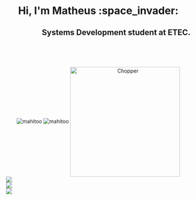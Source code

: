 <h1 align="center">
Hi, I'm Matheus :space_invader:
</h1>
<h2 align="right">
Systems Development student at ETEC.
</h2>

<br><br><br>
<div align="center">
  <img src="https://github-readme-stats.vercel.app/api?username=mahitoo&show_icons=true&theme=synthwave&locale=en" alt="mahitoo">
  <img src="https://github-readme-stats.vercel.app/api/top-langs?username=mahitoo&show_icons=true&theme=synthwave&locale=en&layout=compact"  alt="mahitoo"> 
  <img align="center" alt="Chopper" src="http://31.media.tumblr.com/4bc96148edf3869511758facc933a762/tumblr_mlb0g6z1EI1snnrgxo1_500.gif" width="300px">
</div>


<div>
  <a href="https://www.instagram.com/theuzss_/" target="_blank"><img src="https://img.shields.io/badge/Instagram-E4405F?style=for-the-badge&logo=instagram&logoColor=white" target="_blank"></a><br>
<a href="https://twitter.com/Theuzss_" target="_blank"><img src="https://img.shields.io/badge/Twitter-1DA1F2?style=for-the-badge&logo=twitter&logoColor=white" target="_blank"></a>
  <br>
<a href="https://www.linkedin.com/in/matheus-costa-277952232/" target="_blank"><img src="https://img.shields.io/badge/LinkedIn-0077B5?style=for-the-badge&logo=linkedin&logoColor=white" target="_blank"></a> 
</div>
<!--<div align= "right">
<img align="center" alt="Chopper" src="http://31.media.tumblr.com/4bc96148edf3869511758facc933a762/tumblr_mlb0g6z1EI1snnrgxo1_500.gif" width="300px">
 </div>   
-->



<!--
**Mahitoo/Mahitoo** is a ✨ _special_ ✨ repository because its `README.md` (this file) appears on your GitHub profile.

Here are some ideas to get you started:

- 🔭 I’m currently working on ...
- 🌱 I’m currently learning ...
- 👯 I’m looking to collaborate on ...
- 🤔 I’m looking for help with ...
- 💬 Ask me about ...
- 📫 How to reach me: ...
- 😄 Pronouns: ...
- ⚡ Fun fact: ...
-->
